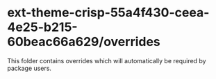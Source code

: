 # ext-theme-crisp-55a4f430-ceea-4e25-b215-60beac66a629/overrides

This folder contains overrides which will automatically be required by package users.
